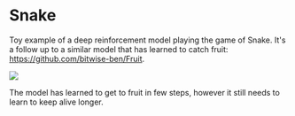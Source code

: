 # Snake
Toy example of a deep reinforcement model playing the game of Snake. It's a follow up to a similar model that has learned to catch fruit: https://github.com/bitwise-ben/Fruit.

<img src="images/snake.gif" />

The model has learned to get to fruit in few steps, however it still needs to learn to keep alive longer.
